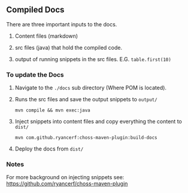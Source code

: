 ## Compiled Docs

There are three important inputs to the docs.

1) Content files (markdown)

2) src files (java) that hold the compiled code.

3) output of running snippets in the src files. E.G. `table.first(10)`


### To update the Docs

1) Navigate to the  `./docs` sub directory (Where POM is located).

2) Runs the src files and save the output snippets to `output/`

    `mvn compile && mvn exec:java`

3) Inject snippets into content files and copy everything the content to `dist/`

    `mvn com.github.ryancerf:choss-maven-plugin:build-docs`
    
4) Deploy the docs from `dist/`
    
 ### Notes
 
 For more background on injecting snippets see:
 https://github.com/ryancerf/choss-maven-plugin
